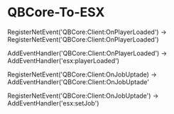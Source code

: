 # QBCore-To-ESX


RegisterNetEvent('QBCore:Client:OnPlayerLoaded')  ->  RegisterNetEvent('QBCore:Client:OnPlayerLoaded')

AddEventHandler('QBCore:Client:OnPlayerLoaded')   ->  AddEventHandler('esx:playerLoaded')

RegisterNetEvent('QBCore:Client:OnJobUptade)   ->   AddEventHandler('QBCore:Client:OnJobUptade'

RegisterNetEvent('QBCore:Client:OnJobUptade')    -> AddEventHandler('esx:setJob')
